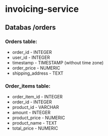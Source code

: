 # invoicing-service

## Databas /orders

### Orders table:
- order_id - INTEGER
- user_id - INTEGER
- timestamp - TIMESTAMP (without time zone)
- order_price - NUMERIC
- shipping_address - TEXT

### Order_items table:
- order_item_id - INTEGER
- order_id - INTEGER
- product_id - VARCHAR
- amount - INTEGER
- product_price - NUMERIC
- product_name - TEXT
- total_price - NUMERIC
